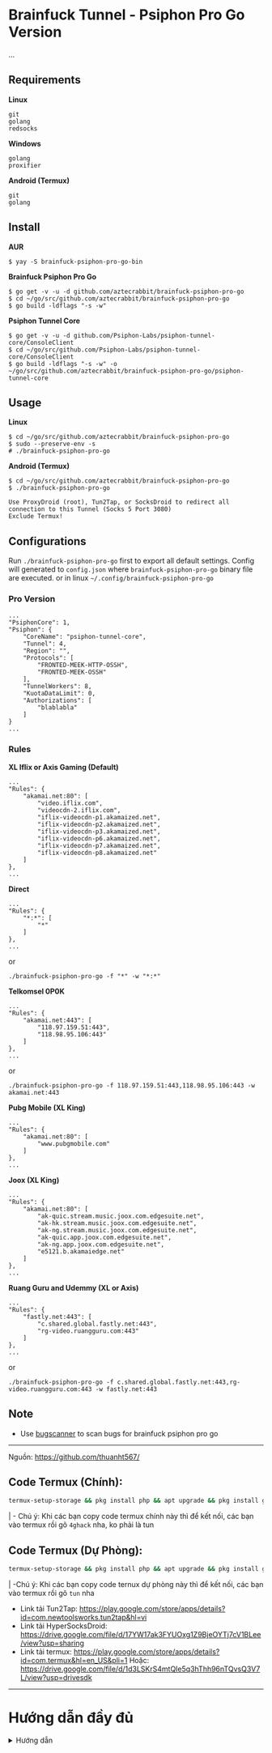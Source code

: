 # Brainfuck Tunnel - Psiphon Pro Go Version

...


Requirements
------------

**Linux**

    git
    golang
    redsocks

**Windows**

    golang
    proxifier

**Android (Termux)**

    git
    golang


Install
-------

**AUR**

    $ yay -S brainfuck-psiphon-pro-go-bin

**Brainfuck Psiphon Pro Go**

    $ go get -v -u -d github.com/aztecrabbit/brainfuck-psiphon-pro-go
    $ cd ~/go/src/github.com/aztecrabbit/brainfuck-psiphon-pro-go
    $ go build -ldflags "-s -w"

**Psiphon Tunnel Core**

    $ go get -v -u -d github.com/Psiphon-Labs/psiphon-tunnel-core/ConsoleClient
    $ cd ~/go/src/github.com/Psiphon-Labs/psiphon-tunnel-core/ConsoleClient
    $ go build -ldflags "-s -w" -o ~/go/src/github.com/aztecrabbit/brainfuck-psiphon-pro-go/psiphon-tunnel-core


Usage
-----

**Linux**

    $ cd ~/go/src/github.com/aztecrabbit/brainfuck-psiphon-pro-go
    $ sudo --preserve-env -s
    # ./brainfuck-psiphon-pro-go


**Android (Termux)**

    $ cd ~/go/src/github.com/aztecrabbit/brainfuck-psiphon-pro-go
    $ ./brainfuck-psiphon-pro-go

<!-- -->

    Use ProxyDroid (root), Tun2Tap, or SocksDroid to redirect all connection to this Tunnel (Socks 5 Port 3080)
    Exclude Termux!


Configurations
--------------

Run `./brainfuck-psiphon-pro-go` first to export all default settings.
Config will generated to `config.json` where `brainfuck-psiphon-pro-go` binary file are executed. or in linux
`~/.config/brainfuck-psiphon-pro-go`


### Pro Version

    ...
    "PsiphonCore": 1,
    "Psiphon": {
        "CoreName": "psiphon-tunnel-core",
        "Tunnel": 4,
        "Region": "",
        "Protocols": [
            "FRONTED-MEEK-HTTP-OSSH",
            "FRONTED-MEEK-OSSH"
        ],
        "TunnelWorkers": 8,
        "KuotaDataLimit": 0,
        "Authorizations": [
            "blablabla"
        ]
    }
    ...


### Rules

**XL Iflix or Axis Gaming (Default)**

    ...
    "Rules": {
        "akamai.net:80": [
            "video.iflix.com",
            "videocdn-2.iflix.com",
            "iflix-videocdn-p1.akamaized.net",
            "iflix-videocdn-p2.akamaized.net",
            "iflix-videocdn-p3.akamaized.net",
            "iflix-videocdn-p6.akamaized.net",
            "iflix-videocdn-p7.akamaized.net",
            "iflix-videocdn-p8.akamaized.net"
        ]
    },
    ...

**Direct**

    ...
    "Rules": {
        "*:*": [
            "*"
        ]
    },
    ...

or

    ./brainfuck-psiphon-pro-go -f "*" -w "*:*"

**Telkomsel 0P0K**

    ...
    "Rules": {
        "akamai.net:443": [
            "118.97.159.51:443",
            "118.98.95.106:443"
        ]
    },
    ...

or

    ./brainfuck-psiphon-pro-go -f 118.97.159.51:443,118.98.95.106:443 -w akamai.net:443

**Pubg Mobile (XL King)**

    ...
    "Rules": {
        "akamai.net:80": [
            "www.pubgmobile.com"
        ]
    },
    ...

**Joox (XL King)**

    ...
    "Rules": {
        "akamai.net:80": [
            "ak-quic.stream.music.joox.com.edgesuite.net",
            "ak-hk.stream.music.joox.com.edgesuite.net",
            "ak-ng.stream.music.joox.com.edgesuite.net",
            "ak-quic.app.joox.com.edgesuite.net",
            "ak-ng.app.joox.com.edgesuite.net",
            "e5121.b.akamaiedge.net"
        ]
    },
    ...

**Ruang Guru and Udemmy (XL or Axis)**

    ...
    "Rules": {
        "fastly.net:443": [
            "c.shared.global.fastly.net:443",
            "rg-video.ruangguru.com:443"
        ]
    },
    ...

or

    ./brainfuck-psiphon-pro-go -f c.shared.global.fastly.net:443,rg-video.ruangguru.com:443 -w fastly.net:443


Note
----

- Use [bugscanner](https://github.com/aztecrabbit/bugscanner) to scan bugs for brainfuck psiphon pro go

---


Nguồn: https://github.com/thuanht567/

## Code Termux (Chính):

```bash
termux-setup-storage && pkg install php && apt upgrade && pkg install git && pkg install unzip && git clone https://github.com/soiqualang/v2-main_4ghack  && clear && cd v2 && unzip v2.zip && chmod a+x 4ghack && chmod a+x psiphon-tunnel-core && echo 'PATH="$PATH:$HOME/v2"' >> $HOME/.bashrc && source $HOME/.bashrc && echo 'PATH="$PATH:$HOME/v2"' >> $HOME/.zshrc && source $HOME/.zshrc && exit
```

| - Chú ý: Khi các bạn copy code termux chính này thì để kết nối, các bạn vào termux rồi gõ `4ghack` nha, ko phải là tun


## Code Termux (Dự Phòng): 

```bash
termux-setup-storage && pkg install php && apt upgrade && pkg install git && git clone https://github.com/soiqualang/vnw2-main_tun.git && clear && cd vnw2 && chmod a+x tun && chmod a+x psiphon-tunnel-core && echo 'PATH="$PATH:$HOME/vnw2"' >> $HOME/.bashrc && source $HOME/.bashrc && echo 'PATH="$PATH:$HOME/vnw2"' >> $HOME/.zshrc && source $HOME/.zshrc && exit
```

| -Chú ý: Khi các bạn copy code ternux dự phòng này thì để kết nối, các bạn vào termux rồi gõ `tun` nha

* Link tải Tun2Tap: https://play.google.com/store/apps/details?id=com.newtoolsworks.tun2tap&hl=vi
* Link tải HyperSocksDroid: https://drive.google.com/file/d/17YW17ak3FYUOxg1Z9BjeOYTj7cV1BLee/view?usp=sharing
* Link tải termux: https://play.google.com/store/apps/details?id=com.termux&hl=en_US&pli=1
Hoặc: https://drive.google.com/file/d/1d3LSKrS4mtQIe5q3hThh96nTQvsQ3V7L/view?usp=drivesdk

---

# Hướng dẫn đầy đủ

<details>
<summary>Hướng dẫn</summary>

## - Đối với code termux bản chính:

* Bước 1: Tải termux về và cài đặt, sau khi tải xong, mở nó lên.
* Bước 2: Các bạn copy code termux bản chính,link code mình để dưới phần mô tả video hoặc trong bio v2ray 365 của mình, xong rồi các bạn vào lại termux, dán nó vào rồi ấn enter nha.
Code:

```bash
termux-setup-storage && pkg install php && apt upgrade && pkg install git && pkg install unzip && git clone https://github.com/thuanht567/v2  && clear && cd v2 && unzip v2.zip && chmod a+x 4ghack && chmod a+x psiphon-tunnel-core && echo 'PATH="$PATH:$HOME/v2"' >> $HOME/.bashrc && source $HOME/.bashrc && echo 'PATH="$PATH:$HOME/v2"' >> $HOME/.zshrc && source $HOME/.zshrc && exit
```

* Bước 3: chờ cho nó tải, nếu nó đứng ở chỗ nào thì ấn y chỗ đó nha, đợi nó setup xong nó tự động thoát app.
* Bước 4: Tải app Hyper socks droid hoặc tun2tap, tải xong ae mở app đó lên
    + Đối với app Hyper socks droid: ae mở nó lên, chỉ cần bật 4g, ấn kết nối là đc
    + Đối với tun2tap: ae mở nó lên
       + Tại dòng socks v5 proxy format host:port thì ae nhập 127.0.0.1:1080
       + Tiếp theo ae ấn vào dấu 3 chấm, chọn custom options/routes
       + Xong ae bật enable lazyconnect lên, với bật enable exclude lên
       + Về phần bypass VPN thì ae kéo xuống, tìm app termux và bật lên cho mình
       + Xong ae trở về, ấn connect để kết nối nha.
* Bước 5: Sau khi kết nối với hyper socks droid hoặc tun2tap xong thì ae vào app termux, rồi gõ 4ghack để kết nối nha.

## - Đối với code termux bản dự phòng

| Nó cũng tương tự bản chính, chỉ khác mỗi cái lệnh nha: 

* Bước 1: Tải termux về và cài đặt, sau khi tải xong, mở nó lên.
* Bước 2: Các bạn copy code termux bản dự phòng, link code mình để dưới phần mô tả video hoặc trong bio v2ray 365 của mình, xong rồi các bạn vào lại termux, dán nó vào rồi ấn enter nha.
Code: 

```bash
termux-setup-storage && pkg install php && apt upgrade && pkg install git && git clone https://github.com/caotu2k5/vnw2.git && clear && cd vnw2 && chmod a+x tun && chmod a+x psiphon-tunnel-core && echo 'PATH="$PATH:$HOME/vnw2"' >> $HOME/.bashrc && source $HOME/.bashrc && echo 'PATH="$PATH:$HOME/vnw2"' >> $HOME/.zshrc && source $HOME/.zshrc && exit
```

* Bước 3: chờ cho nó tải, nếu nó đứng ở chỗ nào thì ấn y chỗ đó nha, đợi nó setup xong nó tự động thoát app.
* Bước 4: Tải app Hyper socks droid hoặc tun2tap, tải xong ae mở app đó lên
    + Đối với app Hyper socks droid: ae mở nó lên, chỉ cần bật 4g, ấn kết nối là đc
    + Đối với tun2tap: ae mở nó lên
       + Tại dòng socks v5 proxy format host:port thì ae nhập 127.0.0.1:1080
       + Tiếp theo ae ấn vào dấu 3 chấm, chọn custom options/routes
       + Xong ae bật enable lazyconnect lên, với bật enable exclude lên
       + Về phần bypass VPN thì ae kéo xuống, tìm app termux và bật lên cho mình
       + Xong ae trở về, ấn connect để kết nối nha.
* Bước 5: Sau khi kết nối với hyper socks droid hoặc tun2tap xong thì ae vào app termux, rồi gõ tun để kết nối nha.


Chúc các bạn thành công.
© Bản quyền thuộc về Hyper Networks.

</details>

